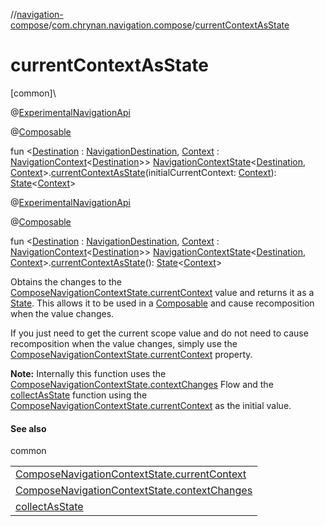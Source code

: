//[navigation-compose](../../index.md)/[com.chrynan.navigation.compose](index.md)/[currentContextAsState](current-context-as-state.md)

# currentContextAsState

[common]\

@[ExperimentalNavigationApi](../../../navigation-core/navigation-core/com.chrynan.navigation/-experimental-navigation-api/index.md)

@[Composable](https://developer.android.com/reference/kotlin/androidx/compose/runtime/Composable.html)

fun &lt;[Destination](current-context-as-state.md) : [NavigationDestination](../../../navigation-core/com.chrynan.navigation/-navigation-destination/index.md), [Context](current-context-as-state.md) : [NavigationContext](../../../navigation-core/navigation-core/com.chrynan.navigation/-navigation-context/index.md)&lt;[Destination](current-context-as-state.md)&gt;&gt; [NavigationContextState](../../../navigation-core/navigation-core/com.chrynan.navigation/-navigation-context-state/index.md)&lt;[Destination](current-context-as-state.md), [Context](current-context-as-state.md)&gt;.[currentContextAsState](current-context-as-state.md)(initialCurrentContext: [Context](current-context-as-state.md)): [State](https://developer.android.com/reference/kotlin/androidx/compose/runtime/State.html)&lt;[Context](current-context-as-state.md)&gt;

@[ExperimentalNavigationApi](../../../navigation-core/navigation-core/com.chrynan.navigation/-experimental-navigation-api/index.md)

@[Composable](https://developer.android.com/reference/kotlin/androidx/compose/runtime/Composable.html)

fun &lt;[Destination](current-context-as-state.md) : [NavigationDestination](../../../navigation-core/com.chrynan.navigation/-navigation-destination/index.md), [Context](current-context-as-state.md) : [NavigationContext](../../../navigation-core/navigation-core/com.chrynan.navigation/-navigation-context/index.md)&lt;[Destination](current-context-as-state.md)&gt;&gt; [NavigationContextState](../../../navigation-core/navigation-core/com.chrynan.navigation/-navigation-context-state/index.md)&lt;[Destination](current-context-as-state.md), [Context](current-context-as-state.md)&gt;.[currentContextAsState](current-context-as-state.md)(): [State](https://developer.android.com/reference/kotlin/androidx/compose/runtime/State.html)&lt;[Context](current-context-as-state.md)&gt;

Obtains the changes to the [ComposeNavigationContextState.currentContext](../../../navigation-compose/com.chrynan.navigation.compose/-compose-navigation-context-state/current-context.md) value and returns it as a [State](https://developer.android.com/reference/kotlin/androidx/compose/runtime/State.html). This allows it to be used in a [Composable](https://developer.android.com/reference/kotlin/androidx/compose/runtime/Composable.html) and cause recomposition when the value changes.

If you just need to get the current scope value and do not need to cause recomposition when the value changes, simply use the [ComposeNavigationContextState.currentContext](../../../navigation-compose/com.chrynan.navigation.compose/-compose-navigation-context-state/current-context.md) property.

**Note:** Internally this function uses the [ComposeNavigationContextState.contextChanges](../../../navigation-compose/com.chrynan.navigation.compose/-compose-navigation-context-state/context-changes.md) Flow and the [collectAsState](https://developer.android.com/reference/kotlin/androidx/compose/runtime/package-summary.html) function using the [ComposeNavigationContextState.currentContext](../../../navigation-compose/com.chrynan.navigation.compose/-compose-navigation-context-state/current-context.md) as the initial value.

#### See also

common

| |
|---|
| [ComposeNavigationContextState.currentContext](../../../navigation-compose/com.chrynan.navigation.compose/-compose-navigation-context-state/current-context.md) |
| [ComposeNavigationContextState.contextChanges](../../../navigation-compose/com.chrynan.navigation.compose/-compose-navigation-context-state/context-changes.md) |
| [collectAsState](https://developer.android.com/reference/kotlin/androidx/compose/runtime/package-summary.html) |

